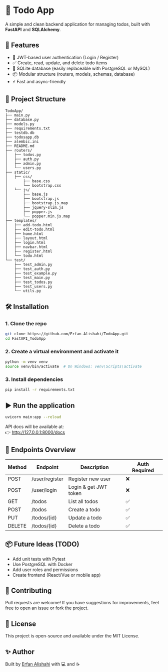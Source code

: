 
# 📝 Todo App

A simple and clean backend application for managing todos, built with **FastAPI** and **SQLAlchemy**.

## 🚀 Features

- 🔐 JWT-based user authentication (Login / Register)
- ✅ Create, read, update, and delete todo items
- 🧠 SQLite database (easily replaceable with PostgreSQL or MySQL)
- 📦 Modular structure (routers, models, schemas, database)
- ⚡️ Fast and async-friendly

## 📂 Project Structure

```
TodoApp/
├── main.py
├── database.py
├── models.py
├── requirements.txt
├── testdb.db
├── todosapp.db
├── alembic.ini
├── README.md
├── routers/
│   ├── todos.py
│   ├── auth.py
│   ├── admin.py
│   └── users.py
├── static/
│   ├── css/
│       ├── base.css
│       └── bootstrap.css
│   └── js/
│       ├── base.js
│       ├── bootstrap.js
│       ├── bootstrap.js.map
│       ├── jquery-slim.js
│       ├── popper.js
│       └── popper.min.js.map
├── templates/
│   ├── add-todo.html
│   ├── edit-todo.html
│   ├── home.html
│   ├── layout.html
│   ├── login.html
│   ├── navbar.html
│   ├── register.html
│   └── todo.html
└── test/
    ├── test_admin.py
    ├── test_auth.py
    ├── test_example.py
    ├── test_main.py
    ├── test_todos.py
    ├── test_users.py
    └── utils.py
```

## 🛠️ Installation

### 1. Clone the repo
```bash
git clone https://github.com/Erfan-Alishahi/TodoApp.git
cd FastAPI_TodoApp
```

### 2. Create a virtual environment and activate it
```bash
python -m venv venv
source venv/bin/activate  # On Windows: venv\Scripts\activate
```

### 3. Install dependencies
```bash
pip install -r requirements.txt
```

## ▶️ Run the application

```bash
uvicorn main:app --reload
```

API docs will be available at:  
👉 http://127.0.0.1:8000/docs

## 📌 Endpoints Overview

| Method | Endpoint        | Description             | Auth Required |
|--------|------------------|-------------------------|---------------|
| POST   | /user/register   | Register new user       | ❌            |
| POST   | /user/login      | Login & get JWT token   | ❌            |
| GET    | /todos           | List all todos          | ✅            |
| POST   | /todos           | Create a todo           | ✅            |
| PUT    | /todos/{id}      | Update a todo           | ✅            |
| DELETE | /todos/{id}      | Delete a todo           | ✅            |

## 📦 Future Ideas (TODO)

- Add unit tests with Pytest
- Use PostgreSQL with Docker
- Add user roles and permissions
- Create frontend (React/Vue or mobile app)

## 🤝 Contributing

Pull requests are welcome! If you have suggestions for improvements, feel free to open an issue or fork the project.

## 📄 License

This project is open-source and available under the MIT License.

## ✨ Author

Built by [Erfan Alishahi](https://github.com/Erfan-Alishahi) with 💻 and ☕
